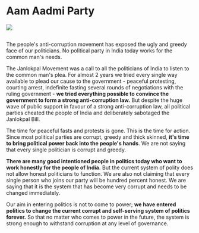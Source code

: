 # Aam Aadmi Party

<img src="/assets/aapkamanch/img/arvind-kejriwal.jpg" class="img-responsive" style="margin-bottom: 15px;">

<script>$('.page-header h2').html("Join The Revolution");$("[data-html-block='sidebar']").html('');</script>

The people's anti-corruption movement has exposed the ugly and greedy face of our politicians. No political party in India today works for the common man's needs. 

The Janlokpal Movement was a call to all the politicians of India to listen to the common man's plea. For almost 2 years we tried every single way available to plead our cause to the government - peaceful protesting, courting arrest, indefinite fasting several rounds of negotiations with the ruling government - **we tried everything possible to convince the government to form a strong anti-corruption law.** But despite the huge wave of public support in favour of a strong anti-corruption law, all political parties cheated the people of India and deliberately sabotaged the Janlokpal Bill. 

The time for peaceful fasts and protests is gone. This is the time for action. Since most political parties are corrupt, greedy and thick skinned, **it's time to bring political power back into the people's hands**. We are not saying that every single politician is corrupt and greedy. 

**There are many good intentioned people in politics today who want to work honestly for the people of India.** But the current system of polity does not allow honest politicians to function. We are also not claiming that every single person who joins our party will be hundred percent honest. We are saying that it is the system that has become very corrupt and needs to be changed immediately. 

Our aim in entering politics is not to come to power; **we have entered politics to change the current corrupt and self-serving system of politics forever.** So that no matter who comes to power in the future, the system is strong enough to withstand corruption at any level of governance.